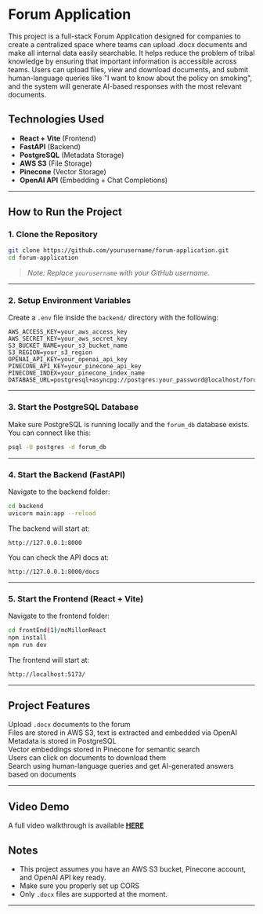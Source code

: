 # Forum Application

This project is a full-stack Forum Application designed for companies to create a centralized space where teams can upload .docx documents and make all internal data easily searchable.
It helps reduce the problem of tribal knowledge by ensuring that important information is accessible across teams.
Users can upload files, view and download documents, and submit human-language queries like "I want to know about the policy on smoking", and the system will generate AI-based responses with the most relevant documents.

## Technologies Used

- **React + Vite** (Frontend)
- **FastAPI** (Backend)
- **PostgreSQL** (Metadata Storage)
- **AWS S3** (File Storage)
- **Pinecone** (Vector Storage)
- **OpenAI API** (Embedding + Chat Completions)

---

## How to Run the Project

### 1. Clone the Repository

```bash
git clone https://github.com/yourusername/forum-application.git
cd forum-application
```

> _Note: Replace `yourusername` with your GitHub username._

---

### 2. Setup Environment Variables

Create a `.env` file inside the `backend/` directory with the following:

```env
AWS_ACCESS_KEY=your_aws_access_key
AWS_SECRET_KEY=your_aws_secret_key
S3_BUCKET_NAME=your_s3_bucket_name
S3_REGION=your_s3_region
OPENAI_API_KEY=your_openai_api_key
PINECONE_API_KEY=your_pinecone_api_key
PINECONE_INDEX=your_pinecone_index_name
DATABASE_URL=postgresql+asyncpg://postgres:your_password@localhost/forum_db
```

---

### 3. Start the PostgreSQL Database

Make sure PostgreSQL is running locally and the `forum_db` database exists.  
You can connect like this:

```bash
psql -U postgres -d forum_db
```

---

### 4. Start the Backend (FastAPI)

Navigate to the backend folder:

```bash
cd backend
uvicorn main:app --reload
```

The backend will start at:

```
http://127.0.0.1:8000
```

You can check the API docs at:

```
http://127.0.0.1:8000/docs
```

---

### 5. Start the Frontend (React + Vite)

Navigate to the frontend folder:

```bash
cd frontEnd(1)/mcMillonReact
npm install
npm run dev
```

The frontend will start at:

```
http://localhost:5173/
```

---

## Project Features

Upload `.docx` documents to the forum  
Files are stored in AWS S3, text is extracted and embedded via OpenAI  
Metadata is stored in PostgreSQL  
Vector embeddings stored in Pinecone for semantic search  
Users can click on documents to download them  
Search using human-language queries and get AI-generated answers based on documents  

---

## Video Demo

A full video walkthrough is available [**HERE**](https://youtu.be/haSOeqZEnzs)


## Notes

- This project assumes you have an AWS S3 bucket, Pinecone account, and OpenAI API key ready.
- Make sure you properly set up CORS
- Only `.docx` files are supported at the moment.

---


